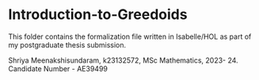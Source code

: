 # Introduction-to-Greedoids

This folder contains the formalization file written in Isabelle/HOL as part of my postgraduate thesis submission.

Shriya Meenakshisundaram, k23132572, MSc Mathematics, 2023- 24.
Candidate Number - AE39499
